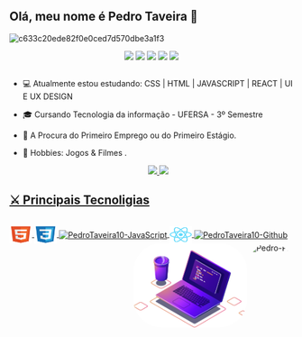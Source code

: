 ## Olá, meu nome é Pedro Taveira 🚀
![c633c20ede82f0e0ced7d570dbe3a1f3](https://user-images.githubusercontent.com/70382532/138322189-2db8df52-9dcb-40a0-88a8-c365466bd33d.gif)


<div align="center">
   <a href="https://www.youtube.com/channel/UCRuBkdKQUGUu6Znhr4UCj6Q" target="_blank"><img src="https://img.shields.io/badge/YouTube-FF0000?style=for-the-badge&logo=youtube&logoColor=white" target="_blank"></a>
  <a href="https://www.instagram.com/pedrohenriquetaveira/" target="_blank"><img src="https://img.shields.io/badge/-Instagram-%23E4405F?style=for-the-badge&logo=instagram&logoColor=white" target="_blank"></a>
 <a href="https://discord.gg/#9205" target="_blank"><img src="https://img.shields.io/badge/Discord-7289DA?style=for-the-badge&logo=discord&logoColor=white" target="_blank"></a> 
  <a href = "mailto:PEDRO.OLIVEIRA70251@alunos.ufersa.edu.br"><img src="https://img.shields.io/badge/-Gmail-%23333?style=for-the-badge&logo=gmail&logoColor=white" target="_blank"></a>
  <a href="https://www.linkedin.com/in/pedro-taveira10/" target="_blank"><img src="https://img.shields.io/badge/-LinkedIn-%230077B5?style=for-the-badge&logo=linkedin&logoColor=white" target="_blank"></a>
   </div>
   
## 


- :computer: Atualmente estou estudando: CSS | HTML | JAVASCRIPT | REACT | UI E UX DESIGN
- :mortar_board: Cursando Tecnologia da informação - UFERSA - 3º Semestre
- 💼 A Procura do Primeiro Emprego ou do Primeiro Estágio.
- 🔎 Hobbies: Jogos & Filmes .

  <div align="center">
  <a href="https://github.com/engenny">
  <img height="180em" src="https://github-readme-stats.vercel.app/api?username=PedroTaveira10&show_icons=true&theme=radical&include_all_commits=true&count_private=true"/>
  <img height="180em" src="https://github-readme-stats.vercel.app/api/top-langs/?username=PedroTaveira10&layout=compact&langs_count=7&theme=radical"/>
</div>

 ## ⚔ Principais Tecnoligias 
     
<div style="display: inline_block"><br>
  <img align="center" alt="PedroTaveira10-Html" height="30" width="40" src="https://raw.githubusercontent.com/devicons/devicon/master/icons/html5/html5-original.svg">
  <img align="center" alt="PedroTaveira10-Css" height="30" width="40" src="https://raw.githubusercontent.com/devicons/devicon/master/icons/css3/css3-original.svg">
  <img align="center" alt="PedroTaveira10-JavaScript" height="30" width="40" src="https://cdn.jsdelivr.net/gh/devicons/devicon/icons/javascript/javascript-original.svg">
   <img align="center" alt="PedroTaveira10-React" height="30" width="40" src="https://raw.githubusercontent.com/devicons/devicon/master/icons/react/react-original.svg">
  <img align="center" alt="PedroTaveira10-Github" height="30" width="40" src="https://cdn.jsdelivr.net/gh/devicons/devicon/icons/github/github-original-wordmark.svg">
 
  
   
   
   
  <img align="right" alt="Pedro-Pic" height="150" style="border-radius:50px;" src="https://media.discordapp.net/attachments/896630604899176479/896630879412174908/inspectocat.jpg?width=504&height=504">
</div>
   <img align="right" alt="Pedro-Pic" height="150" style="border-radius:50px;" src="./computer-illustration.png">
</div>
